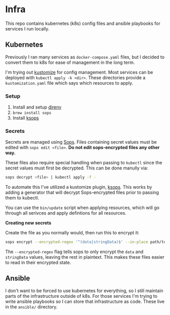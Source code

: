 # Infra

This repo contains kubernetes (k8s) config files and ansible playbooks for
services I run locally.

## Kubernetes

Previously I ran many services as `docker-compose.yaml` files, but I decided to
convert them to k8s for ease of management in the long term.

I'm trying out [kustomize] for config management. Most services can be deployed
with `kubectl apply -k <dir>`. These directories provide a `kustomization.yaml`
file which says which resources to apply.

[kustomize]: https://kustomize.io/

### Setup

1. Install and setup [direnv](https://github.com/direnv/direnv)
2. `brew install sops`
3. Install [ksops](https://github.com/viaduct-ai/kustomize-sops?tab=readme-ov-file#installation)


### Secrets

Secrets are managed using [Sops]. Files containing secret values must be
edited with `sops edit <file>`. __Do not edit sops-encrypted files any other way.__

These files also require special handling when passing to `kubectl` since the
secret values must first be decrypted. This can be done manully via:

```bash
sops decrypt <file> | kubectl apply -f -
```

To automate this I've utilized a kustomize plugin, [ksops]. This works by
adding a generator that will decrypt Sops-encrypted files prior to passing them
to kubectl.

You can use the `bin/update` script when applying resources, which will go
through all serivces and apply defintions for all resources.

[Sops]: https://github.com/getsops/sops
[ksops]: https://github.com/viaduct-ai/kustomize-sops

__Creating new secrets__

Create the file as you normally would, then run this to encrypt it:

```bash
sops encrypt --encrypted-regex '^(data|stringData)$' --in-place path/to/file.yaml
```

The `--encrypted-regex` flag tells sops to only encrypt the `data` and
`stringData` values, leaving the rest in plaintext. This makes these files
easier to read in their encrypted state.


## Ansible

I don't want to be forced to use kubernetes for everything, so I still maintain
parts of the infrastructure outside of k8s. For those services I'm trying to
write ansible playbooks so I can store that infrastructure as code. These live
in the `ansible/` directory.
